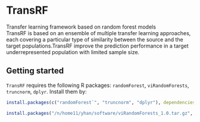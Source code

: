 # TransRF
Transfer learning framework based on random forest models <br>
TransRF is based on an ensemble of multiple transfer learning approaches, each covering a particular type of similarity between the source and the target populations.TransRF improve the prediction performance in a target underrepresented population with limited sample size.

## Getting started

`TransRF` requires the following R packages: `randomForest`, `viRandomForests`, `truncnorm`, `dplyr`. Install them by: 

```r
install.packages(c("randomForest`", "truncnorm", "dplyr"), dependencies=TRUE)
```

```r
install.packages("/n/home11/yhan/software/viRandomForests_1.0.tar.gz", repos=NULL, type="source") ```


